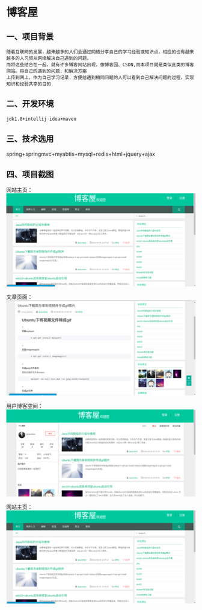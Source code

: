 #                                            博客屋


## 一、项目背景
    随着互联网的发展，越来越多的人们会通过网络分享自己的学习经验或知识点，相应的也有越来越多的人习惯从网络解决自己遇到的问题，
    而将这些结合在一起，就有许多博客网站出现，像博客园、CSDN,而本项目就是类似此类的博客网站。将自己的遇到的问题，和解决方案
    上传到网上，作为自己学习记录，方便给遇到相同问题的人可以看到自己解决问题的过程，实现知识和经验共享的目的
    
## 二、开发环境
    jdk1.8+intellij idea+maven
## 三、技术选用
   spring+springmvc+myabtis+mysql+redis+html+jquery+ajax
   
## 四、项目截图
网站主页：
![image](jietu/main.png)

文章页面：
![image](jietu/article.png)

用户博客空间：
![image](jietu/blogInfo.png)

网站主页：
![image](jietu/main.png)


